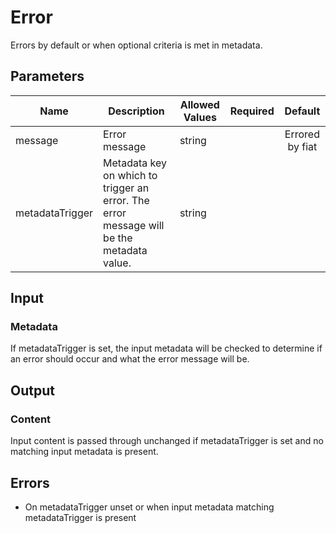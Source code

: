 # Error
Errors by default or when optional criteria is met in metadata.

## Parameters
| Name            | Description                                                                              | Allowed Values | Required | Default         |
|-----------------|------------------------------------------------------------------------------------------|----------------|:--------:|:---------------:|
| message         | Error message                                                                            | string         |          | Errored by fiat |
| metadataTrigger | Metadata key on which to trigger an error. The error message will be the metadata value. | string         |          |                 |

## Input
### Metadata
If metadataTrigger is set, the input metadata will be checked to determine if an error
should occur and what the error message will be.

## Output
### Content
Input content is passed through unchanged if metadataTrigger is set and no matching
input metadata is present.

## Errors
* On metadataTrigger unset or when input metadata matching metadataTrigger is present

